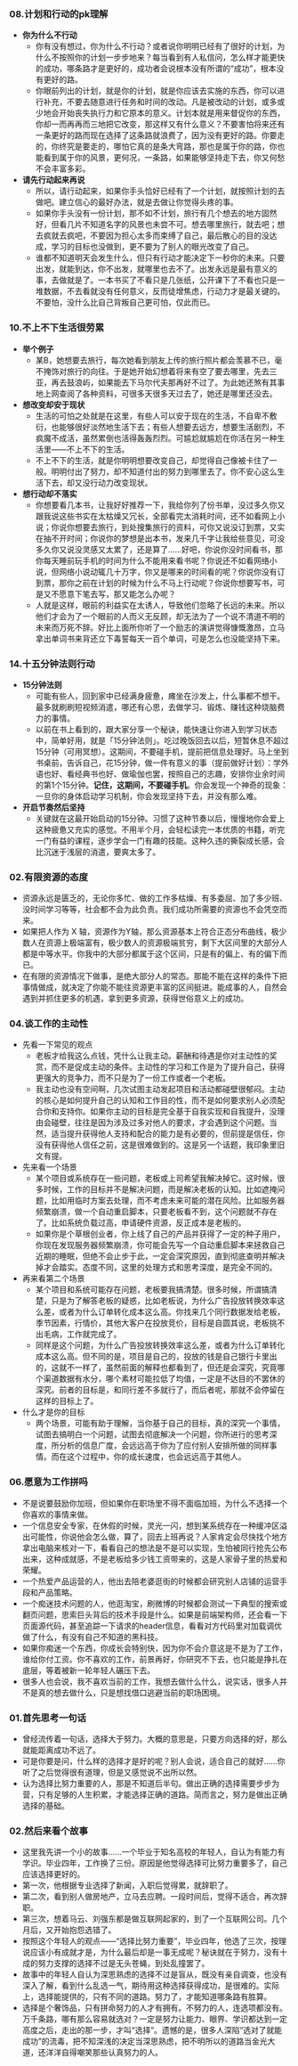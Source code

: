 




### 08.计划和行动的pk理解
- **你为什么不行动**
    - 你有没有想过，你为什么不行动？或者说你明明已经有了很好的计划，为什么不按照你的计划一步步地来？每当看到有人私信问，怎么样才能更快的成功，哪条路才是更好的，成功者会说根本没有所谓的“成功”，根本没有更好的路。
    - 你眼前列出的计划，就是你的计划，就是你应该去实施的东西，你可以进行补充，不要去随意进行任务和时间的改动。凡是被改动的计划，或多或少地会开始丧失执行力和它原本的意义。计划本就是用来督促你的东西，你却一而再再而三地把它改变，那这样又有什么意义？不要害怕将来还有一条更好的路而现在选择了这条路就浪费了，因为没有更好的路。你要走的，你终究是要走的，哪怕它真的是条大弯路，那也是属于你的路，你也能看到属于你的风景，更何况，一条路，如果能够坚持走下去，你又何愁不会丰富多彩。
- **请先行动起来再说**
    - 所以，请行动起来，如果你手头恰好已经有了一个计划，就按照计划的去做吧。建立信心的最好办法，就是去做让你觉得头疼的事。
    - 如果你手头没有一份计划，那不如不计划，旅行有几个想去的地方固然好，但看几片不知道名字的风景也未尝不可。想去哪里旅行，就去吧；想去疯就去疯吧，不要因为担心太多而束缚了自己，最后散心的目的没达成，学习的目标也没做到，更不要为了别人的眼光改变了自己。
    - 谁都不知道明天会发生什么，但只有行动才能决定下一秒你的未来。只要出发，就能到达，你不出发，就哪里也去不了。出发永远是最有意义的事，去做就是了。一本书买了不看只是几张纸，公开课下了不看也只是一堆数据，不去看就没有任何意义，反而徒增焦虑，行动力才是最关键的。不要怕，没什么比自己背叛自己更可怕，仅此而已。






### 10.不上不下生活很劳累
- **举个例子**
    - 某B，她想要去旅行，每次她看到朋友上传的旅行照片都会羡慕不已，毫不掩饰对旅行的向往。于是她开始幻想着将来有空了要去哪里，先去三亚，再去鼓浪屿，如果能去下马尔代夫那再好不过了。为此她还煞有其事地上网查阅了各种资料，可很多天很多天过去了，她还是哪里还没去。
- **想改变却安于现状**
    - 生活的可怕之处就是在这里，有些人可以安于现在的生活，不自卑不敷衍，也能够很好淡然地生活下去；有些人想要去远方，想要生活剧烈，不疯魔不成活，虽然累倒也活得轰轰烈烈。可尴尬就尴尬在你活在另一种生活里——不上不下的生活。
    - 不上不下的生活，就是你明明想要改变自己，却觉得自己像被卡住了一般。明明付出了努力，却不知道付出的努力到哪里去了。你不安心这么生活下去，却又没行动力改变现状。
- **想行动却不落实**
    - 你想要看几本书，让我好好推荐一下，我给你列了份书单，没过多久你又跟我说这些书实在太枯燥又冗长，全部看完太消耗时间，还不如看网上小说；你说你想要去旅行，到处搜集旅行的资料，可你又说没订到票，又实在抽不开时间；你说你的梦想是出本书，发来几千字让我给些意见，可没多久你又说没灵感又太累了，还是算了……好吧，你说你没时间看书，那你每天睡前玩手机的时间为什么不能用来看书呢？你说还不如看网络小说，但网络小说动辄几十万字，你又是哪来的时间看的呢？你说你没有订到票，那你之前在计划的时候为什么不马上行动呢？你说你想要写书，可是又不愿意下笔去写，那又能怎么办呢？
    - 人就是这样，眼前的利益实在太诱人，导致他们忽略了长远的未来。所以他们才会为了一个眼前的人而义无反顾，却无法为了一个说不清道不明的未来而万死不辞。好比上面所你听了一个励志的演讲觉得慷慨激昂，立马拿出单词书来背还立下毒誓每天一百个单词，可是怎么也没能坚持下来。






### 14.十五分钟法则行动
- **15分钟法则**
    - 可能有些人，回到家中已经满身疲惫，瘫坐在沙发上，什么事都不想干。最多就刷刷短视频消遣，哪还有心思，去做学习、锻炼、赚钱这种烧脑费力的事情。
    - 以前在书上看到的，跟大家分享一个秘诀，能快速让你进入到学习状态中，简单好用，就是「15分钟法则」。吃过晚饭回去以后，短暂休息不超过15分钟（可用冥想）。这期间，不要碰手机，提前把信息处理好。马上坐到书桌前，告诉自己，花15分钟，做一件有意义的事（提前做好计划）：学外语也好、看经典书也好、做瑜伽也罢，按照自己的志趣，安排你业余时间的第1个15分钟。**记住，这期间，不要碰手机**。你会发现一个神奇的现象：一旦你的身体启动学习机制，你会发现坚持下去，并没有那么难。
- **开启节奏然后坚持**
    - 关键就在这最开始启动的15分钟。习惯了这种节奏以后，慢慢地你会爱上这种疲惫又充实的感觉。不用半个月，会轻松读完一本优质的书籍，听完一门有益的课程，逐步学会一门有趣的技能。这种久违的撕裂成长感，会比沉迷于浅层的消遣，要爽太多了。






### 02.有限资源的态度
- 资源永远是匮乏的，无论你多忙、做的工作多枯燥、有多委屈、加了多少班、没时间学习等等，社会都不会为此负责。我们成功所需要的资源也不会凭空而来。
- 如果把人作为 X 轴，资源作为Y轴，那么资源基本上符合正态分布曲线，极少数人在资源上极端富有，极少数人的资源极端贫穷，剩下大区间里的大部分人都是中等水平。你我中的大部分都属于这个区间，只是有的偏上、有的偏下而已。
- 在有限的资源情况下做事，是绝大部分人的常态。那能不能在这样的条件下把事情做成，就决定了你能不能往资源更丰富的区间挺进。能成事的人，自然会遇到并抓住更多的机遇，拿到更多资源，获得世俗意义上的成功。







### 04.谈工作的主动性
- 先看一下常见的观点
    - 老板才给我这么点钱，凭什么让我主动。薪酬和待遇是你对主动性的奖赏，而不是促成主动的条件。主动性的学习和工作是为了提升自己，获得更强大的竞争力，而不只是为了一份工作或者一个老板。
    - 我主动也没有空间啊，几次试图主动发起项目和活动都碰壁很郁闷。主动的核心是如何提升自己的认知和工作目的性，而不是如何要求别人必须配合你和支持你。如果你主动的目标是完全基于自我实现和自我提升，没理由会碰壁，往往是因为涉及过多对他人的要求，才会遇到这个问题。当然，适当提升获得他人支持和配合的能力是有必要的，但前提是信任，你没有获得他人信任之前，这是很难做到的。这是另一个话题，我印象里旧文有提。
- 先来看一个场景
    - 某个项目或系统存在一些问题，老板或上司希望我解决掉它。这时候，很多时候，工作的目标并不是解决问题，而是解决老板的认知。比如遮掩问题，比如用临时方案去处理，而不考虑未来可能的潜在风险。比如服务器频繁崩溃，做一个自动重启脚本，只要老板看不到，这个问题就不存在了。比如系统负载过高，申请硬件资源，反正成本是老板的。
    - 如果你是个草根创业者，你上线了自己的产品并获得了一定的种子用户，你现在发现服务器频繁崩溃，你可能会先写一个自动重启脚本来拯救自己近期的睡眠，但绝不会止步于此，一定会深究原因，直到彻底查明并解决掉才会踏实。态度不同，这里的处理方式和思考深度，是完全不同的。
- 再来看第二个场景
    - 某个项目和系统可能存在问题，老板要我搞清楚。很多时候，所谓搞清楚，只是为了解答老板的疑惑，比如老板说，为什么广告投放转换效率这么差，或者为什么订单转化成本这么高。你找来几个同行数据发给老板，季节因素，行情价，其他大客户在投放竞价，目标是自圆其说，老板挑不出毛病，工作就完成了。
    - 同样是这个问题，为什么广告投放转换效率这么差，或者为什么订单转化成本这么高。但不同的是，项目是自己的，投放的钱是自己银行卡里出的，这就不一样了，虽然前面的解释也都看到了，但还是会深究，究竟哪个渠道数据有水分，哪个素材可能拉低了均值，一定是不达目的不罢休的深究。前者的目标是，和同行差不多就行了，而后者呢，那就不会停留在这样的目标上了。
- 什么才是你的目标
    - 两个场景，可能有助于理解，当你基于自己的目标，真的深究一个事情，试图去搞明白一个问题，试图去彻底解决一个问题，你所进行的思考深度，所分析的信息广度，会远远高于你为了应付别人安排所做的同样事情。而在这个过程中，你的成长速度，也会远远高于其他人。



### 06.愿意为工作拼吗
- 不是说要鼓励你加班，但如果你在职场里不得不面临加班，为什么不选择一个你喜欢的事情来做。
- 一个信息安全专家，在休假的时候，灵光一闪，想到某系统存在一种缓冲区溢出可能性，你说他会怎么做，算了，回去上班再说？人家肯定会尽快找个地方拿出电脑来核对一下，看看自己的想法是不是可以实现，生怕被同行抢先公布出来，这种成就感，不是老板给多少钱工资带来的，这是人家骨子里的热爱和荣耀。
- 一个热爱产品运营的人，他出去陪老婆逛街的时候都会研究别人店铺的运营手段和产品策略。
- 一个痴迷技术问题的人，他逛淘宝，刷微博的时候都会测试一下典型的搜索或翻页问题，思索巨头背后的技术手段是什么。如果是前端架构师，还会看一下页面源代码，甚至追踪一下请求的header信息，看看对方代码里对加载调优做了什么，有没有自己不知道的黑科技。
- 如果你痴迷一个东西，你成长会特别快，因为你不会介意这是不是为了工作，谁给你付工资。你不喜欢的工作，前景再好，你研究不下去，也只能是挣扎在底层，等着被新一轮年轻人碾压下去。
- 很多人也会说，我不喜欢当前的工作，我想去做什么什么，说实话，很多人并不是真的想去做什么，只是想找借口逃避当前的职场困境。






### 01.首先思考一句话
- 曾经流传着一句话，选择大于努力。大概的意思是，只要方向选择的好，那么就能距离成功不远了。
- 可是你要是问，什么样的选择才是好的呢？别人会说，适合自己的就好……你听了之后觉得很有道理，但是又感觉说不出所以然。
- 认为选择比努力重要的人，那是不知道后半句。做出正确的选择需要步步为营，只有足够的人生积累，才能选择正确的道路。简而言之，努力是做出正确选择的基础。



### 02.然后来看个故事
- 这里我先讲一个小的故事……一个毕业于知名高校的年轻人，自认为有能力有学识。毕业四年，工作换了三份。原因是他觉得选择可比努力重要多了，自己应该选择更好的。
- 第一次，他根据专业选择了新闻，入职后觉得累，就辞职了。
- 第二次，看到别人做房地产，立马去应聘。一段时间后，觉得不适合，再次辞职。
- 第三次，想着马云、刘强东都是做互联网起家的，到了一个互联网公司。几个月后，又开始抱怨选错了。
- 按照这个年轻人的观点——“选择比努力重要”，毕业四年，他选了三次，按理说应该小有成就才是，为什么最后却是一事无成呢？秘诀就在于努力，没有十成的努力支撑的选择不过是无头苍蝇，到处乱撞罢了。
- 故事中的年轻人自认为深思熟虑的选择不过是盲从，既没有亲自调查，也没有深入了解，看到什么乱选一气，期待用这种选择获得成功，是很难的。实际上，选择能提供的，只有不同的道路。努力了，才能知道哪条路有胜算。
- 选择是个奢饰品，只有拼命努力的人才有拥有。不努力的人，连选项都没有。万千条路，哪有那么容易就选对？一定是努力让能力、眼界、学识都达到一定高度之后，走出的那一步，才叫“选择”。遗憾的是，很多人深陷“选对了就能成功”的流毒，把不知深浅的决定当深思熟虑，把不明所以的道路当金光大道，还洋洋自得嘲笑那些认真努力的人。









